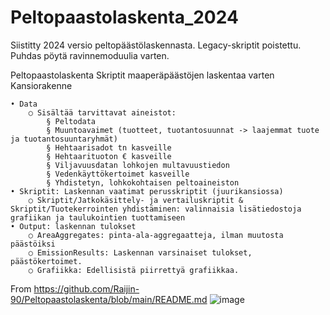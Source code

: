 # Peltopaastolaskenta_2024
Siistitty 2024 versio peltopäästölaskennasta. Legacy-skriptit poistettu. Puhdas pöytä ravinnemoduulia varten. 

Peltopaastolaskenta
Skriptit maaperäpäästöjen laskentaa varten
Kansiorakenne

	• Data
		○ Sisältää tarvittavat aineistot:
			§ Peltodata
			§ Muuntoavaimet (tuotteet, tuotantosuunnat -> laajemmat tuote ja tuotantosuuntaryhmät)
			§ Hehtaarisadot tn kasveille
			§ Hehtaarituoton € kasveille
			§ Viljavuusdatan lohkojen multavuustiedon
			§ Vedenkäyttökertoimet kasveille
			§ Yhdistetyn, lohkokohtaisen peltoaineiston
	• Skriptit: Laskennan vaatimat perusskriptit (juurikansiossa)
		○ Skriptit/Jatkokäsittely- ja vertailuskriptit & Skriptit/Tuotekerrointen yhdistäminen: valinnaisia lisätiedostoja grafiikan ja taulukointien tuottamiseen
	• Output: laskennan tulokset
		○ AreaAggregates: pinta-ala-aggregaatteja, ilman muutosta päästöiksi
		○ EmissionResults: Laskennan varsinaiset tulokset, päästökertoimet.
		○ Grafiikka: Edellisistä piirrettyä grafiikkaa.

From <https://github.com/Raijin-90/Peltopaastolaskenta/blob/main/README.md> 
![image](https://github.com/user-attachments/assets/99ce8516-8b12-4382-a3fc-358734fb54bc)
